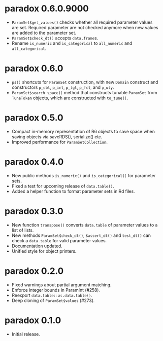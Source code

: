 # paradox 0.6.0.9000

* `ParamSet$get_values()` checks whether all required parameter values are set. 
  Required parameter are not checked anymore when new values are added to the
  parameter set.
* `ParamSet$check_dt()` accepts `data.frame`s.
* Rename `is_numeric` and `is_categorical` to `all_numeric` and
  `all_categorical`.

# paradox 0.6.0

* `ps()` shortcuts for `ParamSet` construction, with new `Domain` construct and
  constructors `p_dbl`, `p_int`, `p_lgl`, `p_fct`, and `p_uty`.
* `ParamSet$search_space()` method that constructs tunable `ParamSet` from
  `TuneToken` objects, which are constructed with `to_tune()`.

# paradox 0.5.0

* Compact in-memory representation of R6 objects to save space when
  saving objects via saveRDS(), serialize() etc.
* Improved performance for `ParamSetCollection`.

# paradox 0.4.0

* New public methods `is_numeric()` and `is_categorical()` for parameter sets.
* Fixed a test for upcoming release of `data.table()`.
* Added a helper function to format parameter sets in Rd files.

# paradox 0.3.0

* New function `transpose()` converts `data.table` of parameter values to a list
  of lists.
* New methods `ParamSet$check_dt()`, `$assert_dt()` and `test_dt()` can check a
  `data.table` for valid parameter values.
* Documentation updated.
* Unified style for object printers.

# paradox 0.2.0

* Fixed warnings about partial argument matching.
* Enforce integer bounds in ParamInt (#258).
* Reexport `data.table::as.data.table()`.
* Deep cloning of `ParamSet$values` (#273).

# paradox 0.1.0

* Initial release.
